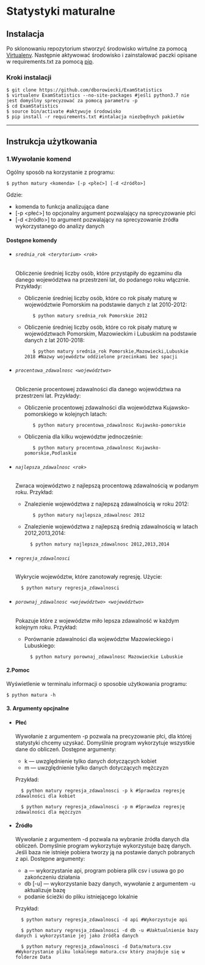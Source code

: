 # Statystyki maturalne
## Instalacja
Po sklonowaniu repozytorium stworzyć środowisko wirtulne za pomocą [Virtualenv](https://virtualenv.pypa.io/en/latest/installation/). Następnie aktywować środowisko i zainstalować paczki opisane w requirements.txt za pomocą [pip](https://pypi.org/project/pip/).
### Kroki instalacji
```shell
$ git clone https://github.com/dborowiecki/ExamStatistics
$ virtualenv ExamStatistics --no-site-packages #jeśli python3.7 nie jest domyślny sprecyzować za pomocą parametru -p
$ cd ExamStatistics
$ source bin/activate #aktywuje środowisko
$ pip install -r requirements.txt #intalacja niezbędnych pakietów
```
---
## Instrukcja użytkowania
### 1.Wywołanie komend
Ogólny sposób na korzystanie z programu:
```shell
$ python matury <komenda> [-p <płeć>] [-d <źródło>]
```
Gdzie:
- komenda to funkcja analizująca dane
- [-p <płeć>] to opcjonalny argument pozwalający na sprecyzowanie płci
- [-d <źródło>] to argument pozwalający na sprecyzowanie źródła wykorzystanego do analizy danych

#### Dostępne komendy
* ###### ```srednia_rok <terytorium> <rok> ```

    Obliczenie średniej liczby osób, które przystąpiły do egzaminu dla danego województwa na przestrzeni lat, do podanego roku włącznie. 
    Przykłady:
    * Obliczenie średniej liczby osób, które co rok pisały maturę w województwie Pomorskim na podstawie danych z lat  2010-2012:
    
             $ python matury srednia_rok Pomorskie 2012
    * Obliczenie średniej liczby osób, które co rok pisały maturę w województwach Pomorskim, Mazowieckim i Lubuskim na podstawie danych z lat  2010-2018:
    
             $ python matury srednia_rok Pomorskie,Mazowiecki,Lubuskie 2018 #Nazwy województw oddzielone przecinkami bez spacji
         
* ###### ```procentowa_zdawalnosc <województwo> ```

    Obliczenie procentowej zdawalności dla danego województwa na przestrzeni lat. 
    Przykłady:
    * Obliczenie procentowej zdawalności dla województwa Kujawsko-pomorskiego w kolejnych latach:
    
             $ python matury procentowa_zdawalnosc Kujawsko-pomorskie
         
    * Obliczenia dla kilku województw jednocześnie:
    
             $ python matury procentowa_zdawalnosc Kujawsko-pomorskie,Podlaskie
* ###### ```najlepsza_zdawalnosc <rok> ```

    Zwraca województwo z najlepszą procentową zdawalnością w podanym roku.
    Przykład:
    
    * Znalezienie województwa z najlepszą zdawalnością w roku 2012:

             $ python matury najlepsza_zdawalnosc 2012
         
    * Znalezienie województwa z najlepszą średnią zdawalnością w latach 2012,2013,2014:

            $ python matury najlepsza_zdawalnosc 2012,2013,2014
* ###### ```regresja_zdawalnosci ```

    Wykrycie województw, które zanotowały regresję. Użycie:

        $ python matury regresja_zdawalnosci

* ###### ```porownaj_zdawalnosc <województwo> <województwo>```

    Pokazuje które z województw miło lepsza zdawalność w każdym kolejnym roku. 
    Przykład:
    * Porównanie zdawalności dla województw Mazowieckiego i Lubuskiego:

            $ python matury porownaj_zdawalnosc Mazowieckie Lubuskie

#### 2.Pomoc
Wyświetlenie w terminalu informacji o sposobie użytkowania programu:

    $ python matura -h
#### 3. Argumenty opcjnalne
* #### Płeć
    Wywołanie z argumentem -p pozwala na precyzowanie płci, dla której statystyki chcemy uzyskać. Domyślnie program wykorzytuje wszystkie dane do obliczeń.
    Dostępne argumenty:
    * k — uwzględnienie tylko danych dotyczących kobiet
    * m — uwzględnienie tylko danych dotyczących mężczyzn
    
    Przykład:
    
        $ python matury regresja_zdawalnosci -p k #Sprawdza regresję zdawalności dla kobiet
    
        $ python matury regresja_zdawalnosci -p m #Sprawdza regresję zdawalności dla mężczyzn

* #### Źródło
    Wywołanie z argumentem -d pozwala na wybranie źródła danych dla obliczeń. Domyślnie program wykorzytuje wykorzystuje bazę danych. Jeśli baza nie istnieje pobiera tworzy ją na postawie danych pobranych z api.
    Dostępne argumenty:
    * a — wykorzystanie api, program pobiera plik csv i usuwa go po zakończeniu działania
    * db [-u] — wykorzystanie bazy danych, wywołanie z argumentem -u aktualizuje bazę
    * podanie ścieżki do pliku istniejącego lokalnie
    
    Przykład:
    
        $ python matury regresja_zdawalnosci -d api #Wykorzystuje api
    
        $ python matury regresja_zdawalnosci -d db -u #Uaktualnienie bazy danych i wykorzystanie jej jako źródła danych
    
        $ python matury regresja_zdawalnosci -d Data/matura.csv #Wykorzystanie pliku lokalnego matura.csv który znajduje się w folderze Data
